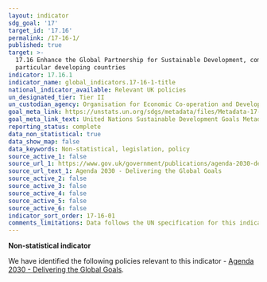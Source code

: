 ```yaml
---
layout: indicator
sdg_goal: '17'
target_id: '17.16'
permalink: /17-16-1/
published: true
target: >-
  17.16 Enhance the Global Partnership for Sustainable Development, complemented by multi-stakeholder partnerships that mobilize and share knowledge, expertise, technology and financial resources, to support the achievement of the Sustainable Development Goals in all countries, in
  particular developing countries
indicator: 17.16.1
indicator_name: global_indicators.17-16-1-title
national_indicator_available: Relevant UK policies
un_designated_tier: Tier II
un_custodian_agency: Organisation for Economic Co-operation and Development (OECD), United Nations Development Programme (UNDP)
goal_meta_link: https://unstats.un.org/sdgs/metadata/files/Metadata-17-16-01.pdf
goal_meta_link_text: United Nations Sustainable Development Goals Metadata (PDF 340 KB)
reporting_status: complete
data_non_statistical: true
data_show_map: false
data_keywords: Non-statistical, legislation, policy
source_active_1: false
source_url_1: https://www.gov.uk/government/publications/agenda-2030-delivering-the-global-goals
source_url_text_1: Agenda 2030 - Delivering the Global Goals
source_active_2: false
source_active_3: false
source_active_4: false
source_active_5: false
source_active_6: false
indicator_sort_order: 17-16-01
comments_limitations: Data follows the UN specification for this indicator. This indicator has been identified in collaboration with topic experts.
---
```

**Non-statistical indicator**

We have identified the following policies relevant to this indicator -
[Agenda 2030 - Delivering the Global Goals](https://www.gov.uk/government/publications/agenda-2030-delivering-the-global-goals).<br><br>